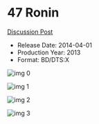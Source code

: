 # 47 Ronin

[Discussion Post](https://www.avsforum.com/threads/bass-eq-for-filtered-movies.2995212/post-58070762)

* Release Date: 2014-04-01
* Production Year: 2013
* Format: BD/DTS:X

![img 0](https://i.imgur.com/wC38gGY.jpg)

![img 1](https://i.imgur.com/IkKZtFP.png)

![img 2](https://i.imgur.com/NWPxcfp.jpg)

![img 3](https://i.imgur.com/6LZ8n9f.jpg)

